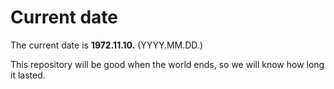 # Current date

The current date is **1972.11.10.** (YYYY.MM.DD.)

This repository will be good when the world ends, so we will know how long it lasted.